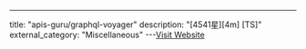 ---
title: "apis-guru/graphql-voyager"
description: "[4541星][4m] [TS]"
external_category: "Miscellaneous"
---[Visit Website](https://github.com/apis-guru/graphql-voyager)


